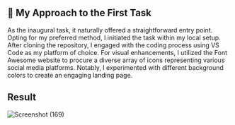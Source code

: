 ## 📝 My Approach to the First Task

As the inaugural task, it naturally offered a straightforward entry point. Opting for my preferred method, I initiated the task within my local setup. After cloning the repository, I engaged with the coding process using VS Code as my platform of choice. For visual enhancements, I utilized the Font Awesome website to procure a diverse array of icons representing various social media platforms. Notably, I experimented with different background colors to create an engaging landing page.

## Result

![Screenshot (169)](https://github.com/aloukikjoshi/technity-tasks/assets/119406434/2b064fd6-9d7c-41cc-85e4-c4737320ec9b)
